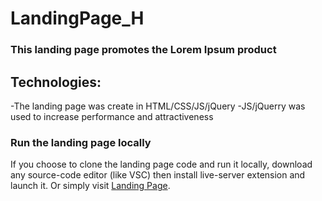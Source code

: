 # LandingPage_H

### This landing page promotes the Lorem Ipsum product

## Technologies:

-The landing page was create in HTML/CSS/JS/jQuery
-JS/jQuerry was used to increase performance and attractiveness


### Run the landing page locally

If you choose to clone the landing page code and run it locally, download any source-code editor (like VSC) then install live-server extension and launch it. Or simply visit [Landing Page](https://zazulec.github.io/LandingPage_H/ "To the landing page").